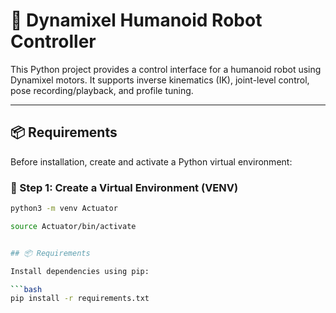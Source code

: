 # 🤖 Dynamixel Humanoid Robot Controller

This Python project provides a control interface for a humanoid robot using Dynamixel motors. It supports inverse kinematics (IK), joint-level control, pose recording/playback, and profile tuning.

---

## 📦 Requirements

Before installation, create and activate a Python virtual environment:

### 🔧 Step 1: Create a Virtual Environment (VENV)

```bash
python3 -m venv Actuator

source Actuator/bin/activate


## 📦 Requirements

Install dependencies using pip:

```bash
pip install -r requirements.txt